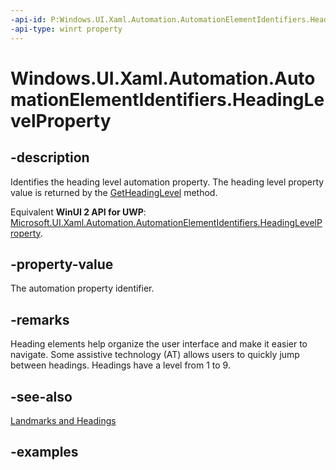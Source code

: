 ```yaml
---
-api-id: P:Windows.UI.Xaml.Automation.AutomationElementIdentifiers.HeadingLevelProperty
-api-type: winrt property
---
```


<!-- Property syntax.
public AutomationProperty HeadingLevelProperty { get; }
-->

# Windows.UI.Xaml.Automation.AutomationElementIdentifiers.HeadingLevelProperty

## -description
Identifies the heading level automation property. The heading level property value is returned by the [GetHeadingLevel](automationproperties_getheadinglevel_655629781.md) method.

Equivalent **WinUI 2 API for UWP**: [Microsoft.UI.Xaml.Automation.AutomationElementIdentifiers.HeadingLevelProperty](/windows/winui/api/microsoft.ui.xaml.automation.automationelementidentifiers.headinglevelproperty).

## -property-value
The automation property identifier.

## -remarks
Heading elements help organize the user interface and make it easier to navigate. Some assistive technology (AT) allows users to quickly jump between headings. Headings have a level from 1 to 9.

## -see-also
[Landmarks and Headings](/windows/uwp/design/accessibility/landmarks-and-headings)

## -examples

